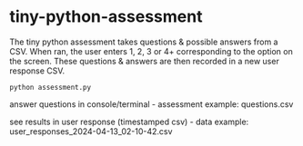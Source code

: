 # tiny-python-assessment
The tiny python assessment takes questions &amp; possible answers from a CSV. When ran, the user enters 1, 2, 3 or 4+ corresponding to the option on the screen. These questions &amp; answers are then recorded in a new user response CSV.

```
python assessment.py
```

answer questions in console/terminal - assessment example: questions.csv

see results in user response (timestamped csv) - data example: user_responses_2024-04-13_02-10-42.csv

